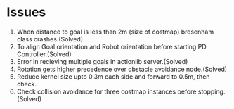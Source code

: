 # Issues

1)  When distance to goal is less than 2m (size of costmap) bresenham class crashes.(Solved)
2)  To align Goal orientation and Robot orientation before starting PD Controller.(Solved)
3)  Error in recieving multiple goals in actionlib server.(Solved)
4)  Rotation gets higher precedence over obstacle avoidance node.(Solved)
5)  Reduce kernel size upto 0.3m each side and forward to 0.5m, then check.
6)  Check collision avoidance for three costmap instances before stopping.(Solved)

